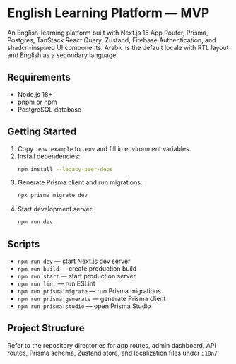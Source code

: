 # English Learning Platform — MVP

An English-learning platform built with Next.js 15 App Router, Prisma, Postgres, TanStack React Query, Zustand, Firebase Authentication, and shadcn-inspired UI components. Arabic is the default locale with RTL layout and English as a secondary language.

## Requirements
- Node.js 18+
- pnpm or npm
- PostgreSQL database

## Getting Started
1. Copy `.env.example` to `.env` and fill in environment variables.
2. Install dependencies:
   ```bash
   npm install --legacy-peer-deps
   ```
3. Generate Prisma client and run migrations:
   ```bash
   npx prisma migrate dev
   ```
4. Start development server:
   ```bash
   npm run dev
   ```

## Scripts
- `npm run dev` — start Next.js dev server
- `npm run build` — create production build
- `npm run start` — start production server
- `npm run lint` — run ESLint
- `npm run prisma:migrate` — run Prisma migrations
- `npm run prisma:generate` — generate Prisma client
- `npm run prisma:studio` — open Prisma Studio

## Project Structure
Refer to the repository directories for app routes, admin dashboard, API routes, Prisma schema, Zustand store, and localization files under `i18n/`.
